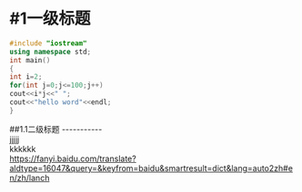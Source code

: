 
#1一级标题 
 ==  
```cpp
#include "iostream"
using namespace std;
int main()
{
int i=2;
for(int j=0;j<=100;j++)
cout<<i*j<<" ";
cout<<"hello word"<<endl;
}
```
##1.1二级标题
  -----------<br>
  jjjjj<br>
  kkkkkk<br>
https://fanyi.baidu.com/translate?aldtype=16047&query=&keyfrom=baidu&smartresult=dict&lang=auto2zh#en/zh/lanch<br>

  

